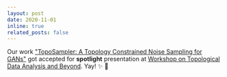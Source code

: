 ```yaml
---
layout: post
date: 2020-11-01
inline: true
related_posts: false
---
```

Our work ["TopoSampler: A Topology Constrained Noise Sampling for GANs"](http://openreview.net/forum?id=OTxZfmVFlTO) got accepted for **spotlight** presentation at [Workshop on Topological Data Analysis and Beyond](http://tda-in-ml.github.io). Yay! :sparkles: :tada:
